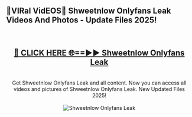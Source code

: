 <h2>🔴VIRal VidEOS🔴 Shweetnlow Onlyfans Leak Videos And Photos - Update Files 2025!</h2>
<br>
<div align="center">
<h2><a href="https://virallinks.top/odZfE0" rel="nofollow">🔴 CLICK HERE 🌐==►► Shweetnlow Onlyfans Leak</a></h2>
<br>
Get Shweetnlow Onlyfans Leak and all content. Now you can access all videos and pictures of Shweetnlow Onlyfans Leak. New Updated Files 2025!
<br>
<br>
<a href="https://virallinks.top/odZfE0" rel="nofollow" data-target="animated-image.originalLink"><img src="https://i.imgur.com/dJHk4Zq.gif)" alt="Shweetnlow Onlyfans Leak" style="max-width: 100%; display: inline-block;" data-target="animated-image.originalImage"></a>
</div>
<br>
